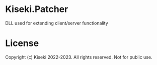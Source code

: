 # Kiseki.Patcher
DLL used for extending client/server functionality

# License
Copyright (c) Kiseki 2022-2023. All rights reserved. Not for public use.